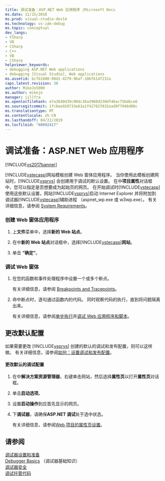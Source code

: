 ```yaml
---
title: 调试准备：ASP.NET Web 应用程序 |Microsoft Docs
ms.date: 11/15/2016
ms.prod: visual-studio-dev14
ms.technology: vs-ide-debug
ms.topic: conceptual
dev_langs:
- FSharp
- VB
- CSharp
- C++
- VB
- CSharp
helpviewer_keywords:
- debugging ASP.NET Web applications
- debugging [Visual Studio], Web applications
ms.assetid: bcfb1080-98d1-42f9-96af-186fb14f232a
caps.latest.revision: 38
author: MikeJo5000
ms.author: mikejo
manager: jillfra
ms.openlocfilehash: e7a2640d39c90dc36a3960d230df46ac75bdbce6
ms.sourcegitcommit: 1fc6ee928733e61a1f42782f832ead9f7946d00c
ms.translationtype: MT
ms.contentlocale: zh-CN
ms.lasthandoff: 04/22/2019
ms.locfileid: "60092417"
---
```

# <a name="debugging-preparation-aspnet-web-applications"></a>调试准备：ASP.NET Web 应用程序
[!INCLUDE[vs2017banner](../includes/vs2017banner.md)]

[!INCLUDE[vstecasp](../includes/vstecasp-md.md)]网站模板创建 Web 窗体应用程序。 当你使用此模板创建网站时，[!INCLUDE[vsprvs](../includes/vsprvs-md.md)] 会创建用于调试的默认设置。 在中**项目属性**对话框中，您可以指定是否想要成为起始页的网页。 在开始调试时[!INCLUDE[vstecasp](../includes/vstecasp-md.md)]使用这些默认设置，网站[!INCLUDE[vsprvs](../includes/vsprvs-md.md)]启动 Internet Explorer 并将附加到调试器[!INCLUDE[vstecasp](../includes/vstecasp-md.md)]辅助进程 （aspnet_wp.exe 或 w3wp.exe）。 有关详细信息，请参阅 [System Requirements](../debugger/aspnet-debugging-system-requirements.md)。  
  
### <a name="to-create-a-web-forms-application"></a>创建 Web 窗体应用程序  
  
1. 上**文件**菜单中，选择**新的 Web 站点**。  
  
2. 在中**新的 Web 站点**对话框中，选择[!INCLUDE[vstecasp](../includes/vstecasp-md.md)]**网站**。  
  
3. 单击 **“确定”**。  
  
### <a name="to-debug-your-web-form"></a>调试 Web 窗体  
  
1. 在您的函数和事件处理程序中设置一个或多个断点。  
  
     有关详细信息，请参阅 [Breakpoints and Tracepoints](http://msdn.microsoft.com/fe4eedc1-71aa-4928-962f-0912c334d583)。  
  
2. 命中断点时，逐句通过函数内的代码。 同时观察代码的执行，直到将问题隔离出来。  
  
     有关详细信息，请参阅[单步执行](http://msdn.microsoft.com/8791dac9-64d1-4bb9-b59e-8d59af1833f9)并[调试 Web 应用程序和脚本](../debugger/debugging-web-applications-and-script.md)。  
  
## <a name="changing-default-configurations"></a>更改默认配置  
 如果需要更改 [!INCLUDE[vsprvs](../includes/vsprvs-md.md)] 创建的默认的调试和发布配置，则可以这样做。 有关详细信息，请参阅[如何：设置调试和发布配置](../debugger/how-to-set-debug-and-release-configurations.md)。  
  
#### <a name="to-change-the-default-debug-configuration"></a>更改默认的调试配置  
  
1. 在中**解决方案资源管理器**，右键单击网站，然后选择**属性页**以打开**属性页**对话框。  
  
2. 单击**启动选项**。  
  
3. 设置**启动操作**到应首先显示的网页。  
  
4. 下**调试器**，请确保**ASP.NET 调试**处于选中状态。  
  
     有关详细信息，请参阅[Web 项目的属性页设置](../debugger/property-pages-settings-for-web-projects.md)。  
  
## <a name="see-also"></a>请参阅  
 [调试器设置和准备](../debugger/debugger-settings-and-preparation.md)   
 [Debugger Basics](../debugger/debugger-basics.md) （调试器基础知识）  
 [调试器安全](../debugger/debugger-security.md)   
 [调试托管代码](../debugger/debugging-managed-code.md)
